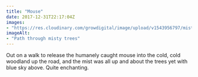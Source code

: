 ```yaml
---
title: "Mouse"
date: 2017-12-31T22:17:04Z
images: 
- "https://res.cloudinary.com/growdigital/image/upload/v1543956797/misty-wood-38558978625.jpg"
imageAlt: 
- "Path through misty trees"
---
```


Out on a walk to release the humanely caught mouse into the cold, cold woodland up the road, and the mist was all up and about the trees yet with blue sky above. Quite enchanting.
